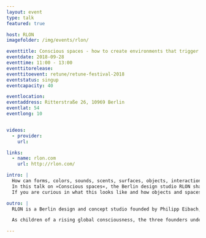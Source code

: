 ```yaml
---
layout: event
type: talk
featured: true

host: RLON
imagefolder: /img/events/rlon/

eventtitle: Conscious spaces - how to create environments that trigger awareness and reward curiosity
eventdate: 2018-09-28
eventtime: 11:00 - 13:00
eventtitorelease:
eventtitoevent: retune/retune-festival-2018
eventstatus: singup
eventcapacity: 40

eventlocation:
eventaddress: Ritterstraße 26, 10969 Berlin
eventlat: 54
eventlong: 10


videos:
  - provider:
    url:

links:
  - name: rlon.com
    url: http://rlon.com/

intro: |
  How can forms, colors, sounds, scents, surfaces, objects, interactions and movements contribute to spaces where flow and creativity emerge naturally? How can we map our rooms to our mind and decorate them for clarity and joy?
  In this talk on »Conscious spaces«, the Berlin design studio RLON shares its insights and inspirations around the topic. The studio is dedicated to create objects and kinetic installations for what they call “curious spaces”.
  If you are curious in what this looks like and how objects and spaces affect your state of mind, join us for this talk in their studio.

outro: |
  RLON is a Berlin design and concept studio founded by Philipp Eibach, Josua Putzke and Nehemia Turban. The studio creates objects and installations characterized by minimal aesthetics, playful interactions and poetic motions. RLON’s works arise out of an particular interest in meta physics, spatial cognition and experiments with materials and processes.

  As children of a rising global consciousness, the three founders understand design as one way to widen our imagination of the future and to encourage individual and confident constructions of realities: “the future is less a shadow of yesterday than a reflection of now. what we think, is what we get. so let us think sassy, brave and juicy. let us connect the dots not straight but curved. we believe we can contribute to such a liquid thinking, by crafting interactions and narrating stories that trigger awareness and reward curiosity. with the tools of design and the soul of art. so this is what studio RLON does: creating objects and narratives for curious spaces. and curious minds.”

---
```

